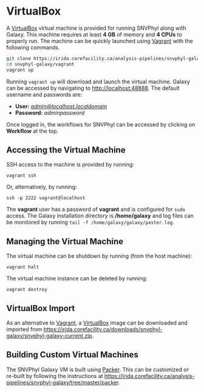 VirtualBox
==========

A [VirtualBox][] virtual machine is provided for running SNVPhyl along with Galaxy.  This machine requires at least **4 GB** of memory and **4 CPUs** to properly run.  The machine can be quickly launched using [Vagrant][] with the following commands.

```bash
git clone https://irida.corefacility.ca/analysis-pipelines/snvphyl-galaxy
cd snvphyl-galaxy/vagrant
vagrant up
```

Running `vagrant up` will download and launch the virtual machine.  Galaxy can be accessed by navigating to <http://localhost:48888>.  The default username and passwords are:

* **User:** *admin@localhost.localdomain*
* **Password:** *adminpassword*

Once logged in, the workflows for SNVPhyl can be accessed by clicking on **Workflow** at the top.

Accessing the Virtual Machine
-----------------------------

SSH access to the machine is provided by running:

```
vagrant ssh
```

Or, alternatively, by running:

```
ssh -p 2222 vagrant@localhost
```

The **vagrant** user has a password of **vagrant** and is configured for `sudo` access.  The Galaxy installation directory is **/home/galaxy** and log files can be monitored by running `tail -f /home/galaxy/galaxy/paster.log`.

Managing the Virtual Machine
----------------------------

The virtual machine can be shutdown by running (from the host machine):

```
vagrant halt
```

The virtual machine instance can be deleted by running:

```
vagrant destroy
```

VirtualBox Import
-----------------

As an alternative to [Vagrant][], a [VirtualBox][] image can be downloaded and imported from <https://irida.corefacility.ca/downloads/snvphyl-galaxy/snvphyl-galaxy-current.zip>.

Building Custom Virtual Machines
--------------------------------

The SNVPhyl Galaxy VM is built using [Packer][].  This can be customized or re-built by following the instructions at <https://irida.corefacility.ca/analysis-pipelines/snvphyl-galaxy/tree/master/packer>.

[VirtualBox]: https://www.virtualbox.org/
[Vagrant]:  https://www.vagrantup.com/
[Packer]: https://packer.io/
